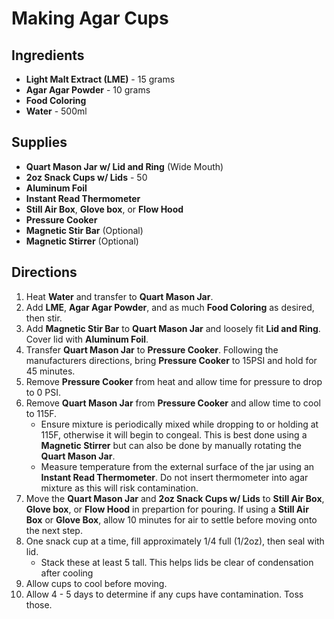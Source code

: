 # Making Agar Cups

## Ingredients
- **Light Malt Extract (LME)** - 15 grams
- **Agar Agar Powder** - 10 grams
- **Food Coloring**
- **Water** - 500ml

## Supplies
- **Quart Mason Jar w/ Lid and Ring** (Wide Mouth)
- **2oz Snack Cups w/ Lids** - 50
- **Aluminum Foil**
- **Instant Read Thermometer**
- **Still Air Box**, **Glove box**, or **Flow Hood**
- **Pressure Cooker**
- **Magnetic Stir Bar** (Optional)
- **Magnetic Stirrer** (Optional)

## Directions
1. Heat **Water** and transfer to **Quart Mason Jar**.
1. Add **LME**, **Agar Agar Powder**, and as much **Food Coloring** as desired, then stir.
1. Add **Magnetic Stir Bar** to **Quart Mason Jar** and loosely fit **Lid and Ring**. Cover lid with **Aluminum Foil**.
1. Transfer **Quart Mason Jar** to **Pressure Cooker**. Following the manufacturers directions, bring **Pressure Cooker** to 15PSI and hold for 45 minutes.
1. Remove **Pressure Cooker** from heat and allow time for pressure to drop to 0 PSI.
1. Remove **Quart Mason Jar** from **Pressure Cooker** and allow time to cool to 115F.
    - Ensure mixture is periodically mixed while dropping to or holding at 115F, otherwise it will begin to
congeal. This is best done using a **Magnetic Stirrer** but can also be done by manually rotating the **Quart Mason Jar**.
    - Measure temperature from the external surface of the jar using an **Instant Read Thermometer**. Do not insert thermometer into agar mixture as this will risk contamination.
1. Move the **Quart Mason Jar** and **2oz Snack Cups w/ Lids** to **Still Air Box**, **Glove box**, or **Flow Hood** in prepartion for pouring. If using a **Still Air Box** or **Glove Box**, allow 10 minutes for air to settle before moving onto the next step.
1. One snack cup at a time, fill approximately 1/4 full (1/2oz), then seal with lid.
    - Stack these at least 5 tall. This helps lids be clear of condensation after cooling
1. Allow cups to cool before moving.
1. Allow 4 - 5 days to determine if any cups have contamination. Toss those.
